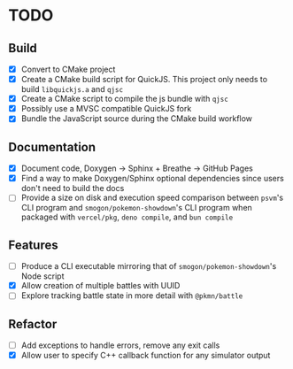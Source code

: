 # TODO

## Build

- [x] Convert to CMake project
- [x] Create a CMake build script for QuickJS. This project only needs to build `libquickjs.a` and `qjsc`
- [x] Create a CMake script to compile the js bundle with `qjsc`
- [x] Possibly use a MVSC compatible QuickJS fork
- [x] Bundle the JavaScript source during the CMake build workflow

## Documentation

- [x] Document code, Doxygen -> Sphinx + Breathe -> GitHub Pages
- [x] Find a way to make Doxygen/Sphinx optional dependencies since users don't need to build the docs
- [ ] Provide a size on disk and execution speed comparison between `psvm`'s CLI program and `smogon/pokemon-showdown`'s
  CLI program when packaged with `vercel/pkg`, `deno compile`, and `bun compile`

## Features

- [ ] Produce a CLI executable mirroring that of `smogon/pokemon-showdown`'s Node script
- [x] Allow creation of multiple battles with UUID
- [ ] Explore tracking battle state in more detail with `@pkmn/battle`

## Refactor

- [ ] Add exceptions to handle errors, remove any exit calls
- [x] Allow user to specify C++ callback function for any simulator output
